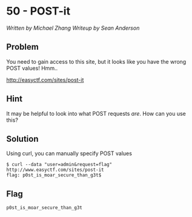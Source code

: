 # 50 - POST-it

*Written by Michael Zhang*
*Writeup by Sean Anderson*

## Problem

You need to gain access to this site, but it looks like you have the wrong POST values! Hmm..

http://easyctf.com/sites/post-it

## Hint

It may be helpful to look into what POST requests *are*. How can you use this?

## Solution

Using curl, you can manually specify POST values

```
$ curl --data "user=admin&request=flag" http://www.easyctf.com/sites/post-it
flag: p0st_is_moar_secure_than_g3t$
```

## Flag

`p0st_is_moar_secure_than_g3t`
